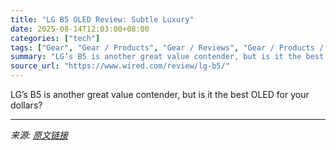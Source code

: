 ```yaml
---
title: "LG B5 OLED Review: Subtle Luxury"
date: 2025-08-14T12:03:00+08:00
categories: ["tech"]
tags: ["Gear", "Gear / Products", "Gear / Reviews", "Gear / Products / Televisions", "TVs", "Shopping", "review", "Reviews", "lg", "home entertainment", "Television", "televisions", "oled", "Product Review"]
summary: "LG’s B5 is another great value contender, but is it the best OLED for your dollars?"
source_url: "https://www.wired.com/review/lg-b5/"
---
```


LG’s B5 is another great value contender, but is it the best OLED for your dollars?

---

*来源: [原文链接](https://www.wired.com/review/lg-b5/)*
